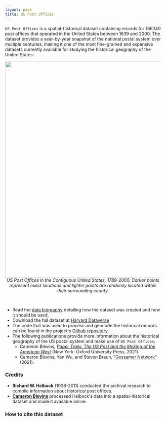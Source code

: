 ```yaml
---
layout: page
title: US Post Offices
---
```


`US Post Offices` is a spatial-historical dataset containing records for 166,140 post offices that operated in the United States between 1639 and 2000. The dataset provides a year-by-year snapshot of the national postal system over multiple centuries, making it one of the most fine-grained and expansive datasets currently available for studying the historical geography of the United States:

<p style="text-align: center;"><img src="{{site.baseurl}}/images/usa-just-pos-4fps-800width.gif" width="700" align="center">
<i>US Post Offices in the Contiguous United States, 1789-2000. Darker points represent exact locations and lighter points are randomly located within their surrounding county.</i></p>
<br>

- Read the [data biography]({{site.baseurl}}/data-biography) detailing how the dataset was created and how it should be used.
- Download the full dataset at [Harvard Dataverse](https://doi.org/10.7910/DVN/NUKCNA)
- The code that was used to process and geocode the historical records can be found in the project's [Github repository](https://github.com/cblevins/post-offices).
- The following publications provide more information about the historical geography of the US postal system and make use of `US Post Offices`:
  - Cameron Blevins, *[Paper Trails: The US Post and the Making of the American West](https://global.oup.com/academic/product/paper-trails-9780190053673)* (New York: Oxford University Press, 2021).
  - Cameron Blevins, Yan Wu, and Steven Braun, ["Gossamer Network"](https://gossamernetwork.com/) (2021).


### Credits

- **Richard W. Helbock** (1938-2011) conducted the archival research to compile information about historical post offices. 
- [**Cameron Blevins**](https://cameronblevins.org) processed Helbock's data into a spatial-historical dataset and made it available online.

### How to cite this dataset

<script src="https://dataverse.harvard.edu/resources/js/widgets.js?persistentId=doi:10.7910/DVN/NUKCNA&amp;dvUrl=https://dataverse.harvard.edu&amp;widget=citation&amp;heightPx=150"></script>